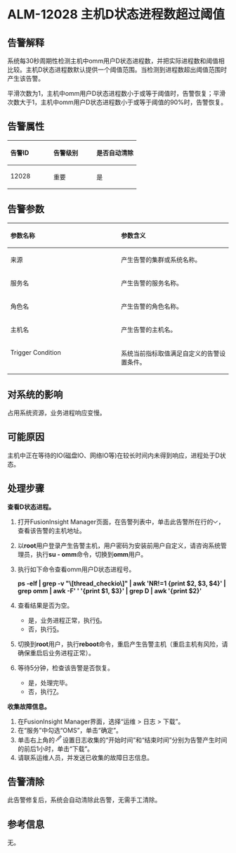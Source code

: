 # ALM-12028 主机D状态进程数超过阈值<a name="ALM-12028"></a>

## 告警解释<a name="section23718688"></a>

系统每30秒周期性检测主机中omm用户D状态进程数，并把实际进程数和阈值相比较。主机D状态进程数默认提供一个阈值范围。当检测到进程数超出阈值范围时产生该告警。

平滑次数为1，主机中omm用户D状态进程数小于或等于阈值时，告警恢复；平滑次数大于1，主机中omm用户D状态进程数小于或等于阈值的90%时，告警恢复。

## 告警属性<a name="section12141602"></a>

<a name="table249371"></a>
<table><thead align="left"><tr id="row53434174"><th class="cellrowborder" valign="top" width="33.33333333333333%" id="mcps1.1.4.1.1"><p id="p33200870"><a name="p33200870"></a><a name="p33200870"></a>告警ID</p>
</th>
<th class="cellrowborder" valign="top" width="33.33333333333333%" id="mcps1.1.4.1.2"><p id="p4915934"><a name="p4915934"></a><a name="p4915934"></a>告警级别</p>
</th>
<th class="cellrowborder" valign="top" width="33.33333333333333%" id="mcps1.1.4.1.3"><p id="p62646350"><a name="p62646350"></a><a name="p62646350"></a>是否自动清除</p>
</th>
</tr>
</thead>
<tbody><tr id="row41189599"><td class="cellrowborder" valign="top" width="33.33333333333333%" headers="mcps1.1.4.1.1 "><p id="p48023224"><a name="p48023224"></a><a name="p48023224"></a>12028</p>
</td>
<td class="cellrowborder" valign="top" width="33.33333333333333%" headers="mcps1.1.4.1.2 "><p id="p64675970"><a name="p64675970"></a><a name="p64675970"></a>重要</p>
</td>
<td class="cellrowborder" valign="top" width="33.33333333333333%" headers="mcps1.1.4.1.3 "><p id="p4262245"><a name="p4262245"></a><a name="p4262245"></a>是</p>
</td>
</tr>
</tbody>
</table>

## 告警参数<a name="section42165562"></a>

<a name="table9697544"></a>
<table><thead align="left"><tr id="row57456427"><th class="cellrowborder" valign="top" width="50%" id="mcps1.1.3.1.1"><p id="p23458978"><a name="p23458978"></a><a name="p23458978"></a>参数名称</p>
</th>
<th class="cellrowborder" valign="top" width="50%" id="mcps1.1.3.1.2"><p id="p21129086"><a name="p21129086"></a><a name="p21129086"></a>参数含义</p>
</th>
</tr>
</thead>
<tbody><tr id="row538612136417"><td class="cellrowborder" valign="top" width="50%" headers="mcps1.1.3.1.1 "><p id="p17935380415"><a name="p17935380415"></a><a name="p17935380415"></a>来源</p>
</td>
<td class="cellrowborder" valign="top" width="50%" headers="mcps1.1.3.1.2 "><p id="p187931338134115"><a name="p187931338134115"></a><a name="p187931338134115"></a>产生告警的集群或系统名称。</p>
</td>
</tr>
<tr id="row33734439"><td class="cellrowborder" valign="top" width="50%" headers="mcps1.1.3.1.1 "><p id="p48135044"><a name="p48135044"></a><a name="p48135044"></a>服务名</p>
</td>
<td class="cellrowborder" valign="top" width="50%" headers="mcps1.1.3.1.2 "><p id="p6624510"><a name="p6624510"></a><a name="p6624510"></a>产生告警的服务名称。</p>
</td>
</tr>
<tr id="row59620593"><td class="cellrowborder" valign="top" width="50%" headers="mcps1.1.3.1.1 "><p id="p64538720"><a name="p64538720"></a><a name="p64538720"></a>角色名</p>
</td>
<td class="cellrowborder" valign="top" width="50%" headers="mcps1.1.3.1.2 "><p id="p60253856"><a name="p60253856"></a><a name="p60253856"></a>产生告警的角色名称。</p>
</td>
</tr>
<tr id="row5413798"><td class="cellrowborder" valign="top" width="50%" headers="mcps1.1.3.1.1 "><p id="p35864482"><a name="p35864482"></a><a name="p35864482"></a>主机名</p>
</td>
<td class="cellrowborder" valign="top" width="50%" headers="mcps1.1.3.1.2 "><p id="p19341890"><a name="p19341890"></a><a name="p19341890"></a>产生告警的主机名。</p>
</td>
</tr>
<tr id="row4565373514855"><td class="cellrowborder" valign="top" width="50%" headers="mcps1.1.3.1.1 "><p id="p696502014855"><a name="p696502014855"></a><a name="p696502014855"></a>Trigger Condition</p>
</td>
<td class="cellrowborder" valign="top" width="50%" headers="mcps1.1.3.1.2 "><p id="p2729572514855"><a name="p2729572514855"></a><a name="p2729572514855"></a>系统当前指标取值满足自定义的告警设置条件。</p>
</td>
</tr>
</tbody>
</table>

## 对系统的影响<a name="section43945744"></a>

占用系统资源，业务进程响应变慢。

## 可能原因<a name="section59967381"></a>

主机中正在等待的IO\(磁盘IO、网络IO等\)在较长时间内未得到响应，进程处于D状态。

## 处理步骤<a name="section2835522"></a>

**查看D状态进程。**

1.  打开FusionInsight Manager页面，在告警列表中，单击此告警所在行的![](figures/zh-cn_image_0263895749.png)，查看该告警的主机地址。
2.  以**root**用户登录产生告警主机，用户密码为安装前用户自定义，请咨询系统管理员，执行**su - omm**命令，切换到**omm**用户。
3.  执行如下命令查看omm用户D状态进程号。

    **ps -elf | grep -v "\\\[thread\_checkio\\\]" | awk 'NR!=1 \{print $2, $3, $4\}' | grep omm | awk -F' ' '\{print $1, $3\}' | grep D | awk '\{print $2\}'**

4.  查看结果是否为空。
    -   是，业务进程正常，执行[6](#li2701143291049)。
    -   否，执行[5](#li573000391049)。

5.  <a name="li573000391049"></a>切换到**root**用户，执行**reboot**命令，重启产生告警主机（重启主机有风险，请确保重启后业务进程正常）。
6.  <a name="li2701143291049"></a>等待5分钟，检查该告警是否恢复。
    -   是，处理完毕。
    -   否，执行[7](#li4177630091049)。


**收集故障信息。**

1.  <a name="li4177630091049"></a>在FusionInsight Manager界面，选择“运维 \> 日志 \> 下载”。
2.  在“服务”中勾选“OMS”，单击“确定”。
3.  单击右上角的![](figures/zh-cn_image_0263895796.png)设置日志收集的“开始时间”和“结束时间”分别为告警产生时间的前后1小时，单击“下载”。
4.  请联系运维人员，并发送已收集的故障日志信息。

## 告警清除<a name="section169311343318"></a>

此告警修复后，系统会自动清除此告警，无需手工清除。

## 参考信息<a name="section25519705"></a>

无。

